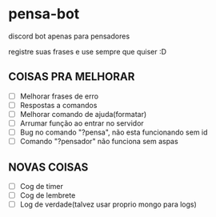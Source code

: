 # pensa-bot

discord bot apenas para pensadores

registre suas frases e use sempre que quiser :D

## COISAS PRA MELHORAR

- [ ] Melhorar frases de erro
- [ ] Respostas a comandos
- [ ] Melhorar comando de ajuda(formatar)
- [ ] Arrumar função ao entrar no servidor
- [ ] Bug no comando "?pensa", não esta funcionando sem id
- [ ] Comando "?pensador" não funciona sem aspas

## NOVAS COISAS

- [ ] Cog de timer
- [ ] Cog de lembrete
- [ ] Log de verdade(talvez usar proprio mongo para logs)
